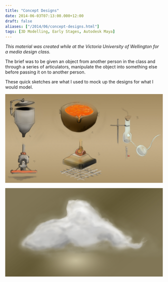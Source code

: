 ```yaml
---
title: "Concept Designs"
date: 2014-06-03T07:13:00.000+12:00
draft: false
aliases: ["/2014/06/concept-designs.html"]
tags: [3D Modelling, Early Stages, Autodesk Maya]
---
```


_This material was created while at the Victoria University of Wellington for a media design class._

The brief was to be given an object from another person in the class and through a series of articulators, manipulate the object into something else before passing it on to another person.

These quick sketches are what I used to mock up the designs for what I would model.

![](articulators.jpg)

![](concept-1.jpg)
